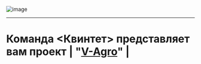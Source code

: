 ![image](https://user-images.githubusercontent.com/90931685/175912670-b562d103-da52-4157-84e5-431f0591f3bd.png)

______________________________

# Команда <Квинтет> представляет вам проект | "[V-Agro]([https://aternos.org/:ru/](http://project5765173.tilda.ws))" |







